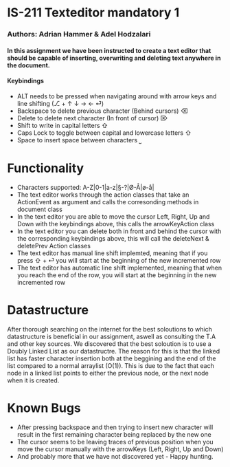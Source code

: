 # IS-211 Texteditor mandatory 1

### Authors: Adrian Hammer & Adel Hodzalari

#### In this assignment we have been instructed to create a text editor that should be capable of inserting, overwriting and deleting text anywhere in the document.

#### Keybindings

- ALT needs to be pressed when navigating around with arrow keys and line shifting (⎇ + ↑ ↓ → ← ⏎)
- Backspace to delete previous character (Behind cursors) ⌫
- Delete to delete next character (In front of cursor) ⌦
- Shift to write in capital letters ⇧
- Caps Lock to toggle between capital and lowercase letters ⇧
- Space to insert space between characters ⎵

# Functionality

- Characters supported: A-Z|0-1|a-z|§-?|Ø-Å|ø-å|
- The text editor works through the action classes that take an ActionEvent as argument and calls the corresonding methods in document class
- In the text editor you are able to move the cursor Left, Right, Up and Down with the keybindings above, this calls the arrowKeyAction class
- In the text editor you can delete both in front and behind the cursor with the corresponding keybindings above, this will call the deleteNext & deletePrev Action    classes
- The text editor has manual line shift implemted, meaning that if you press ⇧ + ⏎ you will start at the beginning of the new incremented row
- The text editor has automatic line shift implemented, meaning that when you reach the end of the row, you will start at the beginning in the new incremented row

# Datastructure
After thorough searching on the internet for the best soloutions to which datastructure is beneficial in our assignment, aswell as consulting the T.A and other key sources. We discovered that the best soloution is to use a Doubly Linked List as our datastructre. The reason for this is that the linked list has faster character insertion both at the beggining and the end of the list compared to a normal arraylist (O(1)). This is due to the fact that each node in a linked list points to either the previous node, or the next node when it is created.

# Known Bugs
- After pressing backspace and then trying to insert new character will result in the first remaining character being replaced by the new one 
- The cursor seems to be leaving traces of previous position when you move the cursor manually with the arrowKeys (Left, Right, Up and Down)
- And probably more that we have not discovered yet - Happy hunting.
